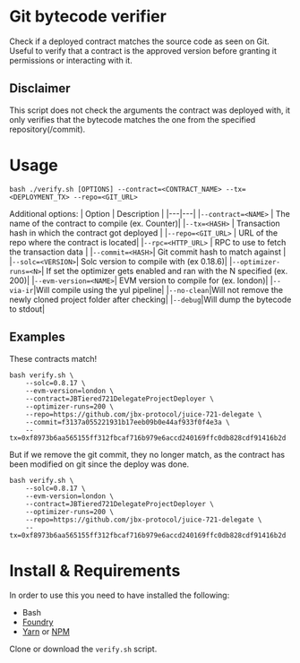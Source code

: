 # Git bytecode verifier
Check if a deployed contract matches the source code as seen on Git. Useful to verify that a contract is the approved version before granting it permissions or interacting with it.

## Disclaimer
This script does not check the arguments the contract was deployed with, it only verifies that the bytecode matches the one from the specified repository(/commit).

# Usage

```
bash ./verify.sh [OPTIONS] --contract=<CONTRACT_NAME> --tx=<DEPLOYMENT_TX> --repo=<GIT_URL>
```

Additional options:
| Option  | Description  |
|---|---|
|`--contract=<NAME>` | The name of the contract to compile (ex. Counter)|
|`--tx=<HASH>` | Transaction hash in which the contract got deployed |
|`--repo=<GIT_URL>` | URL of the repo where the contract is located|
|`--rpc=<HTTP_URL>` | RPC to use to fetch the transaction data  |
|`--commit=<HASH>`| Git commit hash to match against |
|`--solc=<VERSION>`| Solc version to compile with (ex  0.18.6)|
|`--optimizer-runs=<N>`| If set the optimizer gets enabled and ran with the N specified (ex. 200)|
|`--evm-version=<NAME>`| EVM version to compile for (ex. london)|
|`--via-ir`|Will compile using the yul pipeline|
|`--no-clean`|Will not remove the newly cloned project folder after checking|
|`--debug`|Will dump the bytecode to stdout|


## Examples
These contracts match!
```
bash verify.sh \
    --solc=0.8.17 \
    --evm-version=london \
    --contract=JBTiered721DelegateProjectDeployer \
    --optimizer-runs=200 \
    --repo=https://github.com/jbx-protocol/juice-721-delegate \
    --commit=f3137a055221931b17eeb09b0e44af933f0f4e3a \
    --tx=0xf8973b6aa565155ff312fbcaf716b979e6accd240169ffc0db828cdf91416b2d
```
But if we remove the git commit, they no longer match, as the contract has been modified on git since the deploy was done.
```
bash verify.sh \
    --solc=0.8.17 \
    --evm-version=london \
    --contract=JBTiered721DelegateProjectDeployer \
    --optimizer-runs=200 \
    --repo=https://github.com/jbx-protocol/juice-721-delegate \
    --tx=0xf8973b6aa565155ff312fbcaf716b979e6accd240169ffc0db828cdf91416b2d
```

# Install & Requirements
In order to use this you need to have installed the following:
- Bash
- [Foundry](https://getfoundry.sh/)
- [Yarn](https://yarnpkg.com/) or [NPM](https://nodejs.org/en/)

Clone or download the `verify.sh` script.